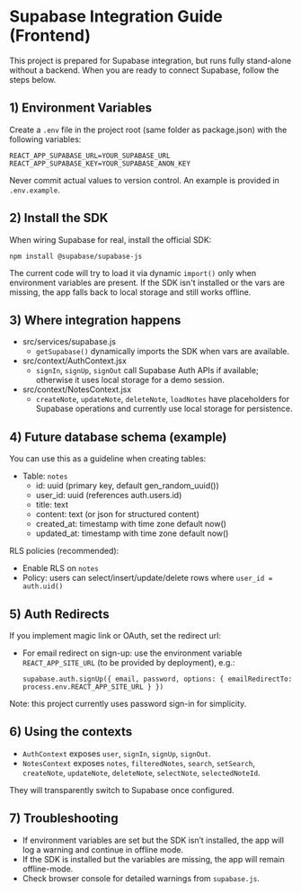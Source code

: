 # Supabase Integration Guide (Frontend)

This project is prepared for Supabase integration, but runs fully stand-alone without a backend. When you are ready to connect Supabase, follow the steps below.

## 1) Environment Variables

Create a `.env` file in the project root (same folder as package.json) with the following variables:

```
REACT_APP_SUPABASE_URL=YOUR_SUPABASE_URL
REACT_APP_SUPABASE_KEY=YOUR_SUPABASE_ANON_KEY
```

Never commit actual values to version control. An example is provided in `.env.example`.

## 2) Install the SDK

When wiring Supabase for real, install the official SDK:

```
npm install @supabase/supabase-js
```

The current code will try to load it via dynamic `import()` only when environment variables are present. If the SDK isn't installed or the vars are missing, the app falls back to local storage and still works offline.

## 3) Where integration happens

- src/services/supabase.js
  - `getSupabase()` dynamically imports the SDK when vars are available.
- src/context/AuthContext.jsx
  - `signIn`, `signUp`, `signOut` call Supabase Auth APIs if available; otherwise it uses local storage for a demo session.
- src/context/NotesContext.jsx
  - `createNote`, `updateNote`, `deleteNote`, `loadNotes` have placeholders for Supabase operations and currently use local storage for persistence.

## 4) Future database schema (example)

You can use this as a guideline when creating tables:

- Table: `notes`
  - id: uuid (primary key, default gen_random_uuid())
  - user_id: uuid (references auth.users.id)
  - title: text
  - content: text (or json for structured content)
  - created_at: timestamp with time zone default now()
  - updated_at: timestamp with time zone default now()

RLS policies (recommended):
- Enable RLS on `notes`
- Policy: users can select/insert/update/delete rows where `user_id = auth.uid()`

## 5) Auth Redirects

If you implement magic link or OAuth, set the redirect url:
- For email redirect on sign-up: use the environment variable `REACT_APP_SITE_URL` (to be provided by deployment), e.g.:
  ```
  supabase.auth.signUp({ email, password, options: { emailRedirectTo: process.env.REACT_APP_SITE_URL } })
  ```

Note: this project currently uses password sign-in for simplicity.

## 6) Using the contexts

- `AuthContext` exposes `user`, `signIn`, `signUp`, `signOut`.
- `NotesContext` exposes `notes`, `filteredNotes`, `search`, `setSearch`, `createNote`, `updateNote`, `deleteNote`, `selectNote`, `selectedNoteId`.

They will transparently switch to Supabase once configured.

## 7) Troubleshooting

- If environment variables are set but the SDK isn’t installed, the app will log a warning and continue in offline mode.
- If the SDK is installed but the variables are missing, the app will remain offline-mode.
- Check browser console for detailed warnings from `supabase.js`.
